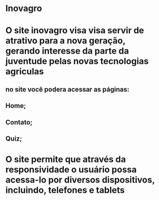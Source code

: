 # Inovagro

<body>
  <h1>O site inovagro visa visa servir de atrativo para a nova geração, gerando interesse da parte da juventude pelas novas tecnologias agriculas </h1>
  <h2>no site você podera acessar as páginas:</h2>
  <h2>Home;</h2>
  <h2>Contato;</h2>
  <h2>Quiz;</h2>
  <h1>O site permite que através da responsividade o usuário possa acessa-lo por diversos dispositivos, incluindo, telefones e tablets</h1>
</body>
